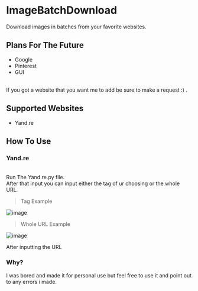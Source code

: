 # ImageBatchDownload
Download images in batches from your favorite websites.

## Plans For The Future
- Google
- Pinterest
- GUI 
</br>
If you got a website that you want me to add be sure to make a request :) .


## Supported Websites
- Yand.re

## How To Use
### **Yand.re**
</br>
Run The Yand.re.py file.
</br>
After that input you can input either the tag of ur choosing or the whole URL.
</br>

> Tag Example

![image](https://user-images.githubusercontent.com/84097707/165061252-8c5e41b2-cb4d-468e-8cb4-d2304d6c1372.png)

>Whole URL Example

![image](https://user-images.githubusercontent.com/84097707/165061497-74eb18c3-5a03-4498-985d-7579559ed6dd.png)

After inputting the URL 
### Why?
I was bored and made it for personal use but feel free to use it and point out to any errors i made.



